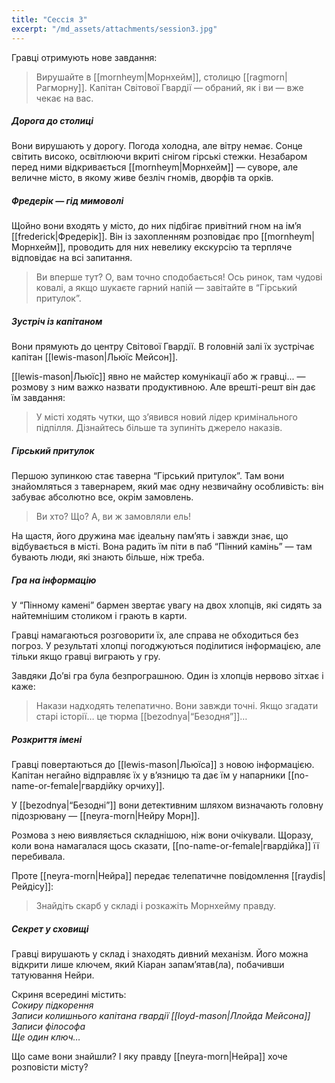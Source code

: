 ```yaml
---
title: "Сессія 3"
excerpt: "/md_assets/attachments/session3.jpg"
---
```


Гравці отримують нове завдання:  

> Вирушайте в [[mornheym|Морнхейм]], столицю [[ragmorn|Рагморну]]. Капітан Світової Гвардії — обраний, як і ви — вже чекає на вас.

##### Дорога до столиці

Вони вирушають у дорогу. Погода холодна, але вітру немає. Сонце світить високо, освітлюючи вкриті снігом гірські стежки. Незабаром перед ними відкривається [[mornheym|Морнхейм]] — суворе, але величне місто, в якому живе безліч гномів, дворфів та орків.

##### Фредерік — гід мимоволі

Щойно вони входять у місто, до них підбігає привітний гном на ім’я [[frederick|Фредерік]]. Він із захопленням розповідає про [[mornheym|Морнхейм]], проводить для них невелику екскурсію та терпляче відповідає на всі запитання.

>Ви вперше тут? О, вам точно сподобається! Ось ринок, там чудові ковалі, а якщо шукаєте гарний напій — завітайте в “Гірський притулок”.

##### Зустріч із капітаном

Вони прямують до центру Світової Гвардії. В головній залі їх зустрічає капітан [[lewis-mason|Льюїс Мейсон]].

[[lewis-mason|Льюїc]] явно не майстер комунікації або ж гравці... — розмову з ним важко назвати продуктивною. Але врешті-решт він дає їм завдання:

>У місті ходять чутки, що з’явився новий лідер кримінального підпілля. Дізнайтесь більше та зупиніть джерело наказів.

##### Гірський притулок

Першою зупинкою стає таверна “Гірський притулок”. Там вони знайомляться з тавернарем, який має одну незвичайну особливість: він забуває абсолютно все, окрім замовлень.

>Ви хто? Що? А, ви ж замовляли ель!

На щастя, його дружина має ідеальну пам’ять і завжди знає, що відбувається в місті. Вона радить їм піти в паб “Пінний камінь” — там бувають люди, які знають більше, ніж треба.

##### Гра на інформацію

У “Пінному камені” бармен звертає увагу на двох хлопців, які сидять за найтемнішим столиком і грають в карти.

Гравці намагаються розговорити їх, але справа не обходиться без погроз. У результаті хлопці погоджуються поділитися інформацією, але тільки якщо гравці виграють у гру.

Завдяки До’ві гра була безпрограшною. Один із хлопців нервово зітхає і каже:

>Накази надходять телепатично. Вони завжди точні. Якщо згадати старі історії… це тюрма [[bezodnya|“Безодня”]]…

##### Розкриття імені

Гравці повертаються до [[lewis-mason|Льюїса]] з новою інформацією. Капітан негайно відправляє їх у в’язницю та дає їм у напарники [[no-name-or-female|гвардійку орчиху]].

У [[bezodnya|“Безодні”]] вони детективним шляхом визначають головну підозрювану — [[neyra-morn|Нейру Морн]].

Розмова з нею виявляється складнішою, ніж вони очікували. Щоразу, коли вона намагалася щось сказати, [[no-name-or-female|гвардійка]] її перебивала.

Проте [[neyra-morn|Нейра]] передає телепатичне повідомлення [[raydis|Рейдісу]]:

>Знайдіть скарб у складі і розкажіть Морнхейму правду.

##### Секрет у сховищі

Гравці вирушають у склад і знаходять дивний механізм. Його можна відкрити лише ключем, який Кіаран запам’ятав(ла), побачивши татуювання Нейри.

Скриня всередині містить:  
*Сокиру підкорення*  
*Записи колишнього капітана гвардії [[loyd-mason|Ллойда Мейсона]]*  
*Записи філософа*  
*Ще один ключ…*  

Що саме вони знайшли? І яку правду [[neyra-morn|Нейра]] хоче розповісти місту?
